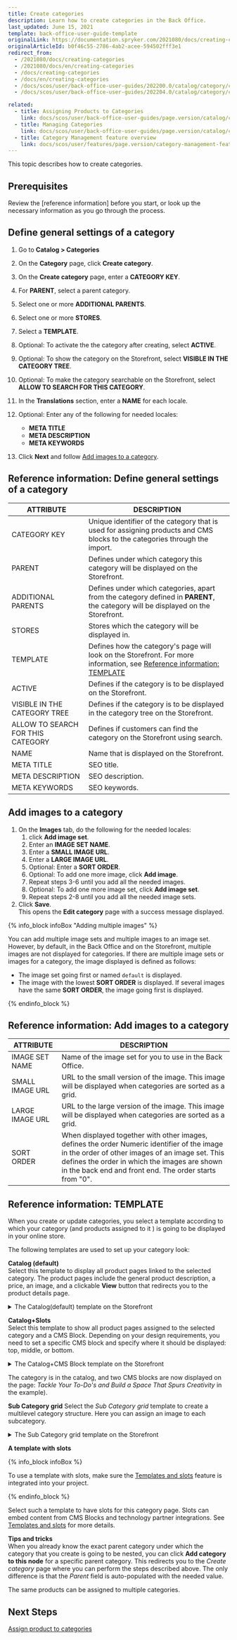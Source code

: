 ```yaml
---
title: Create categories
description: Learn how to create categories in the Back Office.
last_updated: June 15, 2021
template: back-office-user-guide-template
originalLink: https://documentation.spryker.com/2021080/docs/creating-categories
originalArticleId: b0f46c55-2786-4ab2-acee-594502fff3e1
redirect_from:
  - /2021080/docs/creating-categories
  - /2021080/docs/en/creating-categories
  - /docs/creating-categories
  - /docs/en/creating-categories
  - /docs/scos/user/back-office-user-guides/202200.0/catalog/category/creating-categories.html
  - /docs/scos/user/back-office-user-guides/202204.0/catalog/category/creating-categories.html

related:
  - title: Assigning Products to Categories
    link: docs/scos/user/back-office-user-guides/page.version/catalog/category/assigning-products-to-categories.html
  - title: Managing Categories
    link: docs/scos/user/back-office-user-guides/page.version/catalog/category/managing-categories.html
  - title: Category Management feature overview
    link: docs/scos/user/features/page.version/category-management-feature-overview.html
---
```


This topic describes how to create categories.

## Prerequisites

Review the [reference information] before you start, or look up the necessary information as you go through the process.


## Define general settings of a category

1. Go to **Catalog&nbsp;<span aria-label="and then">></span> Categories**
2. On the **Category** page, click **Create category**.
3. On the **Create category** page, enter a **CATEGORY KEY**.
4. For **PARENT**, select a parent category.
5. Select one or more **ADDITIONAL PARENTS**.
6. Select one or more **STORES**.
7. Select a **TEMPLATE**.
8. Optional: To activate the the category after creating, select **ACTIVE**.
9. Optional: To show the category on the Storefront, select **VISIBLE IN THE CATEGORY TREE**.
10. Optional: To make the category searchable on the Storefront, select **ALLOW TO SEARCH FOR THIS CATEGORY**.
11. In the **Translations** section, enter a **NAME** for each locale.
12. Optional: Enter any of the following for needed locales:
    * **META TITLE**
    * **META DESCRIPTION**
    * **META KEYWORDS**

13. Click **Next** and follow [Add images to a category](#add-images-to-a-category).

## Reference information: Define general settings of a category

| ATTRIBUTE | DESCRIPTION |
|-|-|
| CATEGORY KEY | Unique identifier of the category that is used for assigning products and CMS blocks to the categories through the import. |
| PARENT | Defines under which category this category will be displayed on the Storefront. |
| ADDITIONAL PARENTS | Defines under which categories, apart from the category defined in **PARENT**, the category will be displayed on the Storefront.  |
| STORES | Stores which the category will be displayed in.  |
| TEMPLATE | Defines how the category's page will look on the Storefront. For more information, see [Reference information: TEMPLATE](#reference-information-template) |
| ACTIVE | Defines if the category is to be displayed on the Storefront. |
| VISIBLE IN THE CATEGORY TREE | Defines if the category is to be displayed in the category tree on the Storefront. |
| ALLOW TO SEARCH FOR THIS CATEGORY | Defines if customers can find the category on the Storefront using search. |
| NAME | Name that is displayed on the Storefront. |
| META TITLE | SEO title. |
| META DESCRIPTION | SEO description. |
| META KEYWORDS | SEO keywords. |

## Add images to a category

1. On the **Images** tab, do the following for the needed locales:
    1. click **Add image set**.
    2. Enter an **IMAGE SET NAME**.
    3. Enter a **SMALL IMAGE URL**.
    4. Enter a **LARGE IMAGE URL**.
    5. Optional: Enter a **SORT ORDER**.
    6. Optional: To add one more image, click **Add image**.
    7. Repeat steps 3-6 until you add all the needed images.
    8. Optional: To add one more image set, click **Add image set**.
    9. Repeat steps 2-8 until you add all the needed image sets.
2. Click **Save**.   
    This opens the **Edit category** page with a success message displayed.


{% info_block infoBox "Adding multiple images" %}

You can add multiple image sets and multiple images to an image set. However, by default, in the Back Office and on the Storefront, multiple images are not displayed for categories. If there are multiple image sets or images for a category, the image displayed is defined as follows:
  * The image set going first or named `default` is displayed.
  * The image with the lowest **SORT ORDER** is displayed. If several images have the same **SORT ORDER**, the image going first is displayed.

{% endinfo_block %}



## Reference information: Add images to a category

| ATTRIBUTE | DESCRIPTION |
|-|-|
| IMAGE SET NAME | Name of the image set for you to use in the Back Office. |
| SMALL IMAGE URL | URL to the small version of the image. This image will be displayed when categories are sorted as a grid. |
| LARGE IMAGE URL | URL to the large version of the image. This image will be displayed when categories are sorted as a grid. |
| SORT ORDER | When displayed together with other images, defines the order Numeric identifier of the image in the order of other images of an image set. This defines the order in which the images are shown in the back end and front end. The order starts from "0". |


## Reference information: TEMPLATE

When you create or update categories, you select a template according to which your category (and products assigned to it ) is going to be displayed in your online store.

The following templates are used to set up your category look:

**Catalog (default)**
<br>Select this template to display all product pages linked to the selected category. The product pages include the general product description, a price, an image, and a clickable **View** button that redirects you to the product details page.

<details><summary markdown='span'>The Catalog(default) template on the Storefront</summary>

![Catalog](https://spryker.s3.eu-central-1.amazonaws.com/docs/User+Guides/Back+Office+User+Guides/Category/Category%3A+Reference+Information/Catalog.gif)

</details>

**Catalog+Slots**
<br>Select this template to show all product pages assigned to the selected category and a CMS Block. Depending on your design requirements, you need to set a specific CMS block and specify where it should be displayed: top, middle, or bottom.

<details><summary markdown='span'>The Catalog+CMS Block template on the Storefront</summary>

![Catalog + Slots](https://spryker.s3.eu-central-1.amazonaws.com/docs/User+Guides/Back+Office+User+Guides/Category/Category%3A+Reference+Information/Catalog%2BCms+Block.gif)

</details>

The category is in the catalog, and two CMS blocks are now displayed on the page: *Tackle Your To-Do's and Build a Space That Spurs Creativity* in the example).

**Sub Category grid**
Select the *Sub Category grid* template to create a multilevel category structure. Here you can assign an image to each subcategory.

<details><summary markdown='span'>The Sub Category grid template on the Storefront</summary>

![Sub Category grid](https://spryker.s3.eu-central-1.amazonaws.com/docs/User+Guides/Back+Office+User+Guides/Category/Category:+Reference+Information/sub+category.gif)

</details>

**A template with slots**


{% info_block infoBox %}

To use a template with slots, make sure the [Templates and slots](/docs/scos/dev/feature-integration-guides/{{page.version}}/cms-feature-integration.html) feature is integrated into your project.

{% endinfo_block %}

Select such a template to have slots for this category page. Slots can embed content from CMS Blocks and technology partner integrations. See [Templates and slots](/docs/scos/user/features/{{page.version}}/cms-feature-overview/templates-and-slots-overview.html) for more details.

**Tips and tricks**
<br>When you already know the exact parent category under which the category that you create is going to be nested, you can click **Add category to this node** for a specific parent category. This redirects you to the *Create category* page where you can perform the steps described above. The only difference is that the *Parent* field is auto-populated with the needed value.

The same products can be assigned to multiple categories.

## Next Steps

[Assign product to categories](/docs/scos/user/back-office-user-guides/{{page.version}}/catalog/category/assigning-products-to-categories.html)
